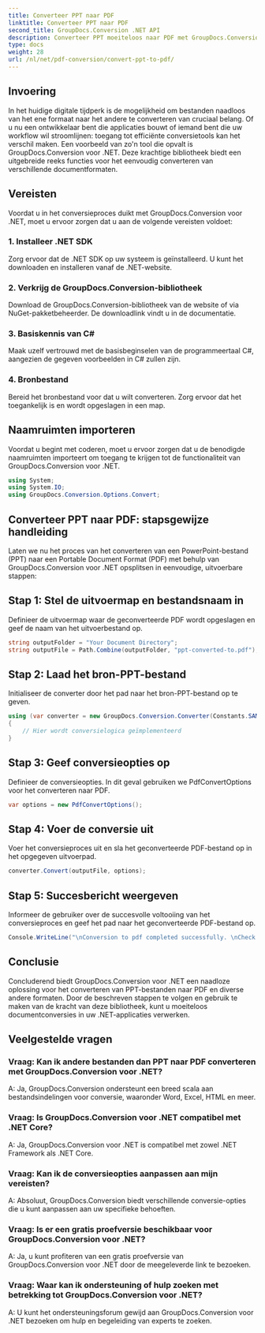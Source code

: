 ```yaml
---
title: Converteer PPT naar PDF
linktitle: Converteer PPT naar PDF
second_title: GroupDocs.Conversion .NET API
description: Converteer PPT moeiteloos naar PDF met GroupDocs.Conversion voor .NET. Geniet van naadloze documentconversie met aanpasbare opties.
type: docs
weight: 28
url: /nl/net/pdf-conversion/convert-ppt-to-pdf/
---
```

## Invoering
In het huidige digitale tijdperk is de mogelijkheid om bestanden naadloos van het ene formaat naar het andere te converteren van cruciaal belang. Of u nu een ontwikkelaar bent die applicaties bouwt of iemand bent die uw workflow wil stroomlijnen: toegang tot efficiënte conversietools kan het verschil maken. Een voorbeeld van zo'n tool die opvalt is GroupDocs.Conversion voor .NET. Deze krachtige bibliotheek biedt een uitgebreide reeks functies voor het eenvoudig converteren van verschillende documentformaten.
## Vereisten
Voordat u in het conversieproces duikt met GroupDocs.Conversion voor .NET, moet u ervoor zorgen dat u aan de volgende vereisten voldoet:
### 1. Installeer .NET SDK
Zorg ervoor dat de .NET SDK op uw systeem is geïnstalleerd. U kunt het downloaden en installeren vanaf de .NET-website.
### 2. Verkrijg de GroupDocs.Conversion-bibliotheek
Download de GroupDocs.Conversion-bibliotheek van de website of via NuGet-pakketbeheerder. De downloadlink vindt u in de documentatie.
### 3. Basiskennis van C#
Maak uzelf vertrouwd met de basisbeginselen van de programmeertaal C#, aangezien de gegeven voorbeelden in C# zullen zijn.
### 4. Bronbestand
Bereid het bronbestand voor dat u wilt converteren. Zorg ervoor dat het toegankelijk is en wordt opgeslagen in een map.

## Naamruimten importeren
Voordat u begint met coderen, moet u ervoor zorgen dat u de benodigde naamruimten importeert om toegang te krijgen tot de functionaliteit van GroupDocs.Conversion voor .NET.
```csharp
using System;
using System.IO;
using GroupDocs.Conversion.Options.Convert;
```
## Converteer PPT naar PDF: stapsgewijze handleiding
Laten we nu het proces van het converteren van een PowerPoint-bestand (PPT) naar een Portable Document Format (PDF) met behulp van GroupDocs.Conversion voor .NET opsplitsen in eenvoudige, uitvoerbare stappen:
## Stap 1: Stel de uitvoermap en bestandsnaam in
Definieer de uitvoermap waar de geconverteerde PDF wordt opgeslagen en geef de naam van het uitvoerbestand op.
```csharp
string outputFolder = "Your Document Directory";
string outputFile = Path.Combine(outputFolder, "ppt-converted-to.pdf");
```
## Stap 2: Laad het bron-PPT-bestand
Initialiseer de converter door het pad naar het bron-PPT-bestand op te geven.
```csharp
using (var converter = new GroupDocs.Conversion.Converter(Constants.SAMPLE_PPT))
{
    // Hier wordt conversielogica geïmplementeerd
}
```
## Stap 3: Geef conversieopties op
Definieer de conversieopties. In dit geval gebruiken we PdfConvertOptions voor het converteren naar PDF.
```csharp
var options = new PdfConvertOptions();
```
## Stap 4: Voer de conversie uit
Voer het conversieproces uit en sla het geconverteerde PDF-bestand op in het opgegeven uitvoerpad.
```csharp
converter.Convert(outputFile, options);
```
## Stap 5: Succesbericht weergeven
Informeer de gebruiker over de succesvolle voltooiing van het conversieproces en geef het pad naar het geconverteerde PDF-bestand op.
```csharp
Console.WriteLine("\nConversion to pdf completed successfully. \nCheck output in {0}", outputFolder);
```

## Conclusie
Concluderend biedt GroupDocs.Conversion voor .NET een naadloze oplossing voor het converteren van PPT-bestanden naar PDF en diverse andere formaten. Door de beschreven stappen te volgen en gebruik te maken van de kracht van deze bibliotheek, kunt u moeiteloos documentconversies in uw .NET-applicaties verwerken.
## Veelgestelde vragen
### Vraag: Kan ik andere bestanden dan PPT naar PDF converteren met GroupDocs.Conversion voor .NET?
A: Ja, GroupDocs.Conversion ondersteunt een breed scala aan bestandsindelingen voor conversie, waaronder Word, Excel, HTML en meer.
### Vraag: Is GroupDocs.Conversion voor .NET compatibel met .NET Core?
A: Ja, GroupDocs.Conversion voor .NET is compatibel met zowel .NET Framework als .NET Core.
### Vraag: Kan ik de conversieopties aanpassen aan mijn vereisten?
A: Absoluut, GroupDocs.Conversion biedt verschillende conversie-opties die u kunt aanpassen aan uw specifieke behoeften.
### Vraag: Is er een gratis proefversie beschikbaar voor GroupDocs.Conversion voor .NET?
A: Ja, u kunt profiteren van een gratis proefversie van GroupDocs.Conversion voor .NET door de meegeleverde link te bezoeken.
### Vraag: Waar kan ik ondersteuning of hulp zoeken met betrekking tot GroupDocs.Conversion voor .NET?
A: U kunt het ondersteuningsforum gewijd aan GroupDocs.Conversion voor .NET bezoeken om hulp en begeleiding van experts te zoeken.